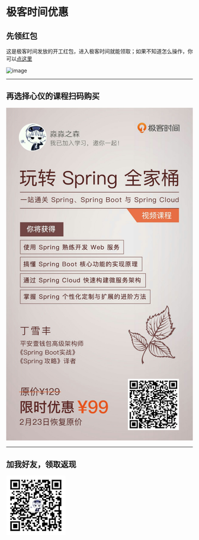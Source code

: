 # 极客时间优惠

## 先领红包 
这是极客时间发放的开工红包，进入极客时间就能领取；如果不知道怎么操作，你可以[点这里](https://promo.geekbang.org/activity/newyear-red-envelope/7pPEI94x6QLtHnx1DBJwt1pVCZX67eFw3_mBijGE530)
<br>

![image](/image/jike/红包.jpg)







<hr>

## 再选择心仪的课程扫码购买
![image](./image/jike/Spring全家桶.jpg)



<hr>

## 加我好友，领取返现
![image](./image/mmzsblog.png)